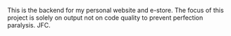 This is the backend for my personal website and e-store. The focus of this project is solely on output not on code quality to prevent perfection paralysis. JFC.
